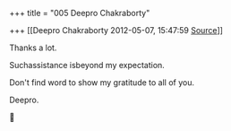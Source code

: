 +++
title = "005 Deepro Chakraborty"

+++
[[Deepro Chakraborty	2012-05-07, 15:47:59 [Source](https://groups.google.com/g/bvparishat/c/Le2p9w7D0lw)]]



Thanks a lot.

Suchassistance isbeyond my expectation.

Don't find word to show my gratitude to all of you.

Deepro.



